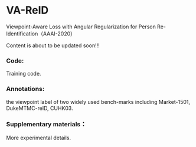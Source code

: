 # VA-ReID
Viewpoint-Aware Loss with Angular Regularization for Person Re-Identification（AAAI-2020）

Content is about to be updated soon!!!
### Code:
Training code.
### Annotations: 
the viewpoint label of two widely used bench-marks including Market-1501, DukeMTMC-reID, CUHK03.
### Supplementary materials：
More experimental details.
